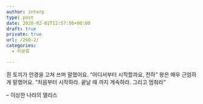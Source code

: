 ```yaml
---
author: interp
type: post
date: 2020-02-02T12:57:56+00:00
draft: true
private: true
url: /260-2/
categories:
  - 미분류

---
```

흰 토끼가 안경을 고쳐 쓰며 말했어요. &#8220;어디서부터 시작할까요, 전하&#8221; 왕은 매우 근엄하게 말했어요. &#8220;처음부터 시작하라. 끝날 때 까지 계속하라. 그리고 멈춰라&#8221;
  
&#8211; 이상한 나라의 앨리스

&nbsp;